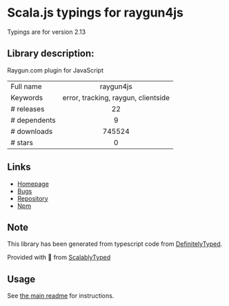 
# Scala.js typings for raygun4js

Typings are for version 2.13

## Library description:
Raygun.com plugin for JavaScript

|                    |                 |
| ------------------ | :-------------: |
| Full name          | raygun4js |
| Keywords           | error, tracking, raygun, clientside |
| # releases         | 22 |
| # dependents       | 9 |
| # downloads        | 745524 |
| # stars            | 0 |

## Links
- [Homepage](https://github.com/MindscapeHQ/raygun4js)
- [Bugs](https://github.com/MindscapeHQ/raygun4js/issues)
- [Repository](https://github.com/MindscapeHQ/raygun4js)
- [Npm](https://www.npmjs.com/package/raygun4js)
    


## Note
This library has been generated from typescript code from [DefinitelyTyped](https://definitelytyped.org).

Provided with :purple_heart: from [ScalablyTyped](https://github.com/oyvindberg/ScalablyTyped)

## Usage
See [the main readme](../../readme.md) for instructions.


